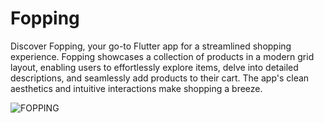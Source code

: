 # Fopping

Discover Fopping, your go-to Flutter app for a streamlined shopping experience. Fopping showcases a collection of products in a modern grid layout, enabling users to effortlessly explore items, delve into detailed descriptions, and seamlessly add products to their cart. The app's clean aesthetics and intuitive interactions make shopping a breeze.


![FOPPING](https://github.com/mehravarun666/FOPPING/assets/108194170/4dbe40bb-903d-4bf2-8158-8b23d5155d71)
